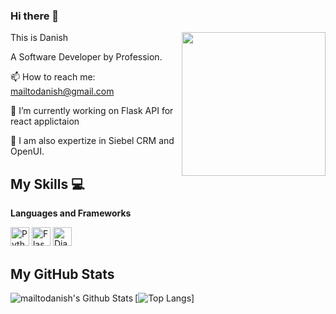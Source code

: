 ### Hi there 👋
<img align='right' src="https://media.giphy.com/media/M9gbBd9nbDrOTu1Mqx/giphy.gif" width="230">

This is Danish 

A Software Developer by Profession.

📫 How to reach me: mailtodanish@gmail.com

🔭 I’m currently working on Flask API for react applictaion

🌱 I am also expertize in Siebel CRM and OpenUI.

## My Skills :computer:

 **Languages and Frameworks**
 
<img alt="Python" width="30px" src="https://simpleicons.org/icons/python.svg"/>  
<img alt="Flask" width="30px" src="https://simpleicons.org/icons/flask.svg"/>  
<img alt="Django" width="30px" src="https://simpleicons.org/icons/django.svg" />


## **My GitHub Stats**

<img align="left" alt="mailtodanish's Github Stats" src="https://github-readme-stats.vercel.app/api?username=mailtodanish&show_icons=true&hide_border=true&&count_private=true&show_icons=true" />

[![Top Langs](https://github-readme-stats.vercel.app/api/top-langs/?username=mailtodanish&layout=compact)]



<!--
**mailtodanish/mailtodanish** is a ✨ _special_ ✨ repository because its `README.md` (this file) appears on your GitHub profile.

Here are some ideas to get you started:

- 🔭 I’m currently working on ...
- 🌱 I’m currently learning ...
- 👯 I’m looking to collaborate on ...
- 🤔 I’m looking for help with ...
- 💬 Ask me about ...
- 📫 How to reach me: ...
- 😄 Pronouns: ...
- ⚡ Fun fact: ...
-->
